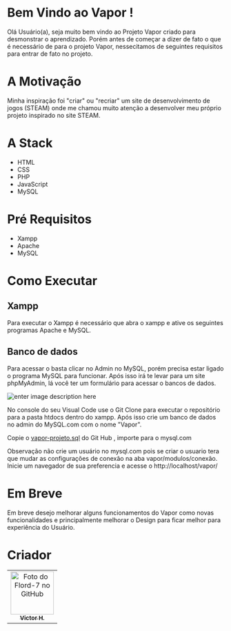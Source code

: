 # Bem Vindo ao Vapor !
Olá Usuário(a), seja muito bem vindo ao Projeto Vapor criado para desmonstrar o aprendizado. Porém antes de começar a dizer de fato o que é necessário de  para o projeto Vapor, nessecitamos de seguintes requisitos para entrar de fato no projeto.  

# A Motivação
   Minha inspiração foi "criar" ou "recriar" um site de desenvolvimento de jogos (STEAM) onde me chamou muito atenção a desenvolver meu próprio projeto inspirado no site STEAM.     


# A Stack
-  HTML
-  CSS 
-  PHP
-  JavaScript
- MySQL   

# Pré Requisitos
   - Xampp 
   - Apache
   - MySQL

# Como Executar
   ## Xampp
   Para executar  o Xampp é necessário que abra o xampp e ative os seguintes programas Apache e MySQL.
   ## Banco de dados 
   Para acessar o basta clicar no Admin no MySQL, porém precisa estar ligado o programa MySQL para funcionar. Após isso irá te levar para um site phpMyAdmin, lá você ter um formulário para acessar o bancos de dados.

 ![enter image description here](https://i.ibb.co/1RYL6mm/xampp.png)
 
No console do seu Visual Code use o Git Clone para executar o repositório para a pasta htdocs dentro do xampp. Após isso crie um banco de dados no admin do MySQL.com com o nome "Vapor". 

Copie o [vapor-projeto.sql](https://github.com/Flord-7/vapor/blob/main/vapor-projeto.sql "vapor-projeto.sql") do Git Hub , importe para o mysql.com

Observação não crie um usuário no mysql.com pois se criar o usuario tera que mudar as configurações de conexão na aba vapor/modulos/conexão.
Inicie um navegador de sua preferencia e acesse o http://localhost/vapor/

# Em Breve 
Em breve desejo melhorar alguns funcionamentos do Vapor como novas funcionalidades e principalmente melhorar o Design para ficar melhor para experiência do Usuário.

# Criador 
<table>
  <tr>
    <td align="center">
      <a href="#">
        <img src="https://avatars.githubusercontent.com/u/119460192?v=4" width="100px;" alt="Foto do Flord-7 no GitHub"/><br>
        <sub>
          <b>Victor H.</b>
        </sub>
      </a>
    </td>
  </tr>
</table>
